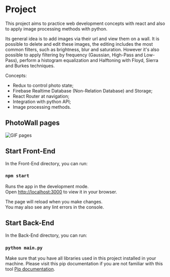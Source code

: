 # Project

This project aims to practice web development concepts with react and also to apply image processing methods with python.

Its general idea is to add images via their url and view them on a wall. It is possible to delete and edit these images, the editing includes the most common filters, such as brightness, blur and saturation. However it's also possible to apply filtering by frequency (Gaussian, High-Pass and Low-Pass), perform a histogram equalization and Halftoning with Floyd, Sierra and Burkes techniques.

Concepts:
- Redux to control photo state;
- Firebase Realtime Database (Non-Relation Database) and Storage;
- React Router at navigation;
- Integration with python API;
- Image processing methods.

## PhotoWall pages

![GIF pages](./assets/GIF_Photowall_Pages.gif)

## Start Front-End

In the Front-End directory, you can run:

### `npm start`

Runs the app in the development mode.\
Open [http://localhost:3000](http://localhost:3000) to view it in your browser.

The page will reload when you make changes.\
You may also see any lint errors in the console.

## Start Back-End

In the Back-End directory, you can run:

### `python main.py`

Make sure that you have all libraries used in this project installed in your machine.
Please visit this pip documentation if you are not familiar with this tool [Pip documentation](https://pip.pypa.io/en/stable/getting-started/).